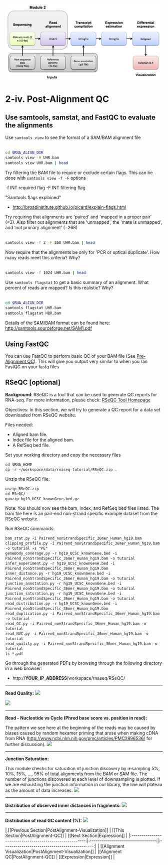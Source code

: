 ![RNA-seq Flowchart - Module 3](Images/RNA-seq_Flowchart3.png)

# 2-iv. Post-Alignment QC
## Use samtools, samstat, and FastQC to evaluate the alignments

Use `samtools view` to see the format of a SAM/BAM alignment file

```bash

cd $RNA_ALIGN_DIR
samtools view -H UHR.bam
samtools view UHR.bam | head

```

Try filtering the BAM file to require or exclude certain flags. This can be done with `samtools view -f -F` options

 -f INT   required flag
 -F INT   filtering flag

"Samtools flags explained"
* http://broadinstitute.github.io/picard/explain-flags.html

Try requiring that alignments are 'paired' and 'mapped in a proper pair' (=3). Also filter out alignments that are 'unmapped', the 'mate is unmapped', and 'not primary alignment' (=268)

```bash

samtools view -f 3 -F 268 UHR.bam | head

```

Now require that the alignments be only for 'PCR or optical duplicate'. How many reads meet this criteria? Why?

```bash

samtools view -f 1024 UHR.bam | head

```

Use `samtools flagstat` to get a basic summary of an alignment.  What percent of reads are mapped? Is this realistic? Why?

```bash

cd $RNA_ALIGN_DIR
samtools flagstat UHR.bam
samtools flagstat HBR.bam

```

Details of the SAM/BAM format can be found here:
http://samtools.sourceforge.net/SAM1.pdf

## Using FastQC

You can use FastQC to perform basic QC of your BAM file (See [Pre-Alignment QC](https://github.com/griffithlab/rnaseq_tutorial/wiki/PreAlignment-QC)). This will give you output very similar to when you ran FastQC on your fastq files.


## RSeQC [optional]

**Background**: RSeQC is a tool that can be used to generate QC reports for RNA-seq. For more information, please check: [RSeQC Tool Homepage](http://rseqc.sourceforge.net/)

Objectives: In this section, we will try to generate a QC report for a data set downloaded from RSeQC website.

Files needed:

- Aligned bam file.
- Index file for the aligned bam.
- A RefSeq bed file.

Set your working directory and copy the necessary files

```
cd $RNA_HOME
cp -r ~/workspace/data/rnaseq-tutorial/RSeQC.zip .
```

Unzip the RSeQC file:

```
unzip RSeQC.zip
cd RSeQC/
gunzip hg19_UCSC_knownGene.bed.gz
```

Note: You should now see the bam, index, and RefSeq bed files listed.  The bam file here is an pair-end non-strand specific example dataset from the RSeQC website.

Run RSeQC commands:

```
bam_stat.py -i Pairend_nonStrandSpecific_36mer_Human_hg19.bam
clipping_profile.py -i Pairend_nonStrandSpecific_36mer_Human_hg19.bam -o tutorial -s "PE"
geneBody_coverage.py -r hg19_UCSC_knownGene.bed -i Pairend_nonStrandSpecific_36mer_Human_hg19.bam -o tutorial
infer_experiment.py -r hg19_UCSC_knownGene.bed -i Pairend_nonStrandSpecific_36mer_Human_hg19.bam
inner_distance.py -r hg19_UCSC_knownGene.bed -i Pairend_nonStrandSpecific_36mer_Human_hg19.bam -o tutorial
junction_annotation.py -r hg19_UCSC_knownGene.bed -i Pairend_nonStrandSpecific_36mer_Human_hg19.bam -o tutorial
junction_saturation.py -r hg19_UCSC_knownGene.bed -i Pairend_nonStrandSpecific_36mer_Human_hg19.bam -o tutorial
read_distribution.py -r hg19_UCSC_knownGene.bed -i Pairend_nonStrandSpecific_36mer_Human_hg19.bam
read_duplication.py -i Pairend_nonStrandSpecific_36mer_Human_hg19.bam -o tutorial
read_GC.py -i Pairend_nonStrandSpecific_36mer_Human_hg19.bam -o tutorial
read_NVC.py -i Pairend_nonStrandSpecific_36mer_Human_hg19.bam -o tutorial
read_quality.py -i Pairend_nonStrandSpecific_36mer_Human_hg19.bam -o tutorial
ls *.pdf

```

Go through the generated PDFs by browsing through the following directory in a web browser:

* http://__YOUR_IP_ADDRESS__/workspace/rnaseq/RSeQC/

-------
**Read Quality:**
![](https://raw.githubusercontent.com/wiki/griffithlab/rnaseq_tutorial/LectureFiles/cbw/2015/rseqc1.png)

![](https://raw.githubusercontent.com/wiki/griffithlab/rnaseq_tutorial/LectureFiles/cbw/2015/rseqc2.png)

-------
**Read - Nucleotide vs Cycle (Phred base score vs. position in read):**

The pattern we see here at the beginning of the reads may be caused by biases caused by random hexamer priming that arose when making cDNA from RNA (http://www.ncbi.nlm.nih.gov/pmc/articles/PMC2896536/ for further discussion).
![](https://raw.githubusercontent.com/wiki/griffithlab/rnaseq_tutorial/LectureFiles/cbw/2015/rseqc3.png)

-------
**Junction Saturation:**

This module checks for saturation of junction discovery by resampling 5%, 10%, 15%, ..., 95% of total alignments from the BAM or SAM file.  The number of junctions discovered at each level of downsampling is plotted.  If we are exhausting the junction information in our library, the line will plateau as the amount of data increases.
![](https://raw.githubusercontent.com/wiki/griffithlab/rnaseq_tutorial/LectureFiles/cbw/2015/rseqc4.png)

-------
**Distribution of observed inner distances in fragments:**
![](https://raw.githubusercontent.com/wiki/griffithlab/rnaseq_tutorial/LectureFiles/cbw/2015/rseqc5.png)

-------
**Distribution of read GC content (%):**
![](https://raw.githubusercontent.com/wiki/griffithlab/rnaseq_tutorial/LectureFiles/cbw/2015/rseqc6.png)



| [[Previous Section|PostAlignment-Visualization]]        | [[This Section|PostAlignment-QC]] | [[Next Section|Expression]]      |
|:-------------------------------------------------------:|:---------------------------------:|:---------------------------------------------:|
| [[Alignment Visualization|PostAlignment-Visualization]] | [[Alignment QC|PostAlignment-QC]] | [[Expression|Expression]] |
